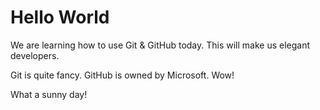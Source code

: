 # Hello World
We are learning how to use Git & GitHub today. This will make us elegant 
developers.

Git is quite fancy.
GitHub is owned by Microsoft. Wow!

What a sunny day!
